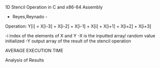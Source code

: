 1D Stencil Operation in C and x86-64 Assembly
- Reyes,Reynado -

Operation:
Y[i] = X[i-3] + X[i-2] + X[i-1] + X[i] + X[i+1] + X[i+2] + X[i+3]

-i index of the elements of X and Y
-X is the inputted array/ random value initialized
-Y output array of the result of the stencil operation

AVERAGE EXECUTION TIME



Analysis of Results

